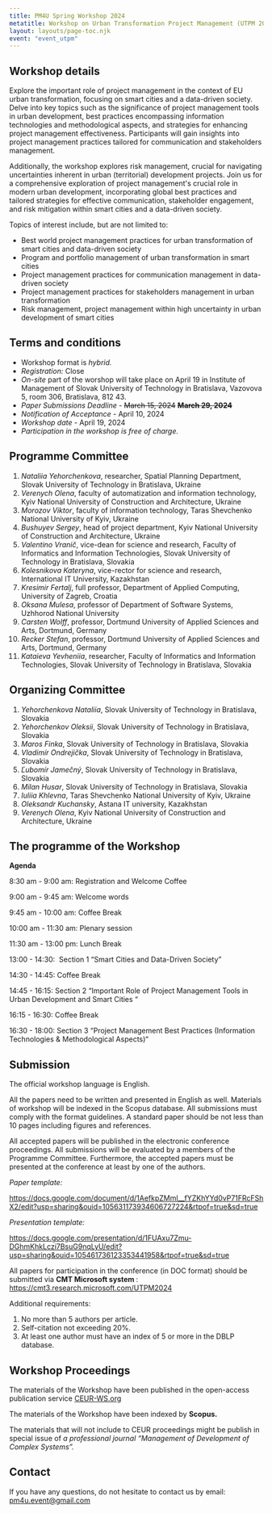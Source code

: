 ```yaml
---
title: PM4U Spring Workshop 2024
metatitle: Workshop on Urban Transformation Project Management (UTPM 2024)
layout: layouts/page-toc.njk
event: "event_utpm"
---
```


<h2 class="subtitle" id="details">Workshop details</h2>

Explore the important role of project management in the context of EU urban transformation, focusing on smart cities and a data-driven society. Delve into key topics such as the significance of project management tools in urban development, best practices encompassing information technologies and methodological aspects, and strategies for enhancing project management effectiveness. Participants will gain insights into project management practices tailored for communication and stakeholders management. 

Additionally, the workshop explores risk management, crucial for navigating uncertainties inherent in urban (territorial) development projects. Join us for a comprehensive exploration of project management's crucial role in modern urban development, incorporating global best practices and tailored strategies for effective communication, stakeholder engagement, and risk mitigation within smart cities and a data-driven society.

Topics of interest include, but are not limited to:
- Best world project management practices for urban transformation of smart cities and data-driven society
- Program and portfolio management of urban transformation in smart cities
- Project management practices for communication management in data-driven society
- Project management practices for stakeholders management in urban transformation
- Risk management, project management within high uncertainty in urban development of smart cities

<h2 class="subtitle" id="terms">Terms and conditions</h2>

- Workshop format is *hybrid.*
- *Registration:* Close
- *On-site* part of the worshop will take place on April 19 in Institute of Management of Slovak University of Technology in Bratislava, Vazovova 5, room 306, Bratislava, 812 43.
- *Paper Submissions Deadline* - ~~March 15, 2024~~ <b> ~~March 29, 2024~~ </b>
- *Notification of Acceptance* - April 10, 2024
- *Workshop date* -  April 19, 2024
- *Participation in the workshop is free of charge.*

<h2 class="subtitle"id="prg-committee">Programme Committee</h2>

1.	*Nataliia Yehorchenkova*, researcher, Spatial Planning Department, Slovak University of Technology in Bratislava, Ukraine
2.	*Verenych Olena*, faculty of automatization and information technology,  Kyiv National University of Construction and Architecture, Ukraine
3.	*Morozov Viktor*, faculty of information technology, Taras Shevchenko National University of Kyiv, Ukraine
4.	*Bushuyev Sergey*, head of project department, Kyiv National University of Construction and Architecture, Ukraine
5.	*Valentino Vranič*,  vice-dean for science and research, Faculty of Informatics and Information Technologies,  Slovak University of Technology in Bratislava, Slovakia 
6.	*Kolesnikova Kateryna*, vice-rector for science and research, International IT University, Kazakhstan
7.	*Kresimir Fertalj*, full professor, Department of Applied Computing, University of Zagreb, Croatia
8.	*Oksana Mulesa*, professor of Department of Software Systems, Uzhhorod National University
9.  *Carsten Wolff*, professor, Dortmund University of Applied Sciences and Arts, Dortmund, Germany
10. *Recker Stefan*, professor, Dortmund University of Applied Sciences and Arts, Dortmund, Germany
11. *Kataieva Yevheniia*, researcher, Faculty of Informatics and Information Technologies, Slovak University of Technology in Bratislava, Slovakia

<h2 class="subtitle" id="org-committee">Organizing Committee</h2>

1. *Yehorchenkova Nataliia*, Slovak University of Technology in Bratislava, Slovakia
2. *Yehorchenkov Oleksii*, Slovak University of Technology in Bratislava, Slovakia
3. *Maros Finka*, Slovak University of Technology in Bratislava, Slovakia
4. *Vladimír Ondrejička*,  Slovak University of Technology in Bratislava, Slovakia
5. *Ľubomír Jamečný*, Slovak University of Technology in Bratislava, Slovakia
6. *Milan Husar*, Slovak University of Technology in Bratislava, Slovakia 
7. *Iuliia Khlevna*, Taras Shevchenko National University of Kyiv, Ukraine
8. *Oleksandr Kuchansky*, Astana IT university, Kazakhstan
9. *Verenych Olena*, Kyiv National University of Construction and Architecture, Ukraine

<h2 class="subtitle" id="programme">The programme of the Workshop</h2>

**Agenda**

8:30 am - 9:00 am: Registration and Welcome Coffee

9:00 am - 9:45 am: Welcome words 

9:45 am - 10:00 am: Coffee Break 

10:00 am - 11:30 am: Plenary session 

11:30 am - 13:00 pm: Lunch Break

13:00 - 14:30:  Section 1 “Smart Cities and Data-Driven Society”

14:30 - 14:45: Coffee Break 

14:45 - 16:15: Section 2 “Important Role of Project Management Tools in Urban Development and Smart Cities “

16:15 - 16:30: Coffee Break

16:30 - 18:00:  Section 3 “Project Management Best Practices (Information Technologies & Methodological Aspects)“

<h2 class="subtitle" id="submission">Submission</h2>

The official workshop language is English. 

All the papers need to be written and presented in English as well.
Materials of workshop will be indexed in the Scopus database. All submissions must comply with the format guidelines. A standard paper should be not less than 10 pages including figures and references. 

All accepted papers will be published in the electronic conference proceedings. All submissions will be evaluated by a members of the Programme Committee. Furthermore, the accepted papers must be presented at the conference at least by one of the authors.

*Paper template:* 

<https://docs.google.com/document/d/1AefkpZMml__fYZKhYYd0vP71FRcFShX2/edit?usp=sharing&ouid=105631173934606727224&rtpof=true&sd=true>

*Presentation template:* 

<https://docs.google.com/presentation/d/1FUAxu7Zmu-DGhmKhkLczi7BsuG9nqLyU/edit?usp=sharing&ouid=105461736123353441958&rtpof=true&sd=true>

All papers for participation in the conference (in DOC format) should be submitted via <b> CMT Microsoft system </b>: <https://cmt3.research.microsoft.com/UTPM2024>

Additional requirements:

1. No more than 5 authors per article.
2. Self-citation not exceeding 20%.
3. At least one author must have an index of 5 or more in the DBLP database.

<h2 class="subtitle" id="proceedings">Workshop Proceedings</h2>

The materials of the Workshop have been published in the open-access publication service [CEUR-WS.org](https://ceur-ws.org/)

The materials of the Workshop have been indexed by **Scopus.**

The materials that will not include to CEUR proceedings might be publish in special issue of *a professional journal “Management of Development of Complex Systems”.*

<h2 class="subtitle" id="contacts">Contact</h2>

If you have any questions, do not hesitate to contact us by email: <pm4u.event@gmail.com>
